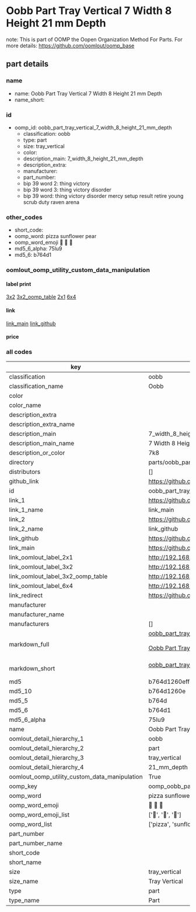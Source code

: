 # Oobb Part Tray Vertical 7 Width 8 Height 21 mm Depth  

note: This is part of OOMP the Oopen Organization Method For Parts. For more details: https://github.com/oomlout/oomp_base

##  part details
  







### name
* name: Oobb Part Tray Vertical 7 Width 8 Height 21 mm Depth
* name_short: 
### id
* oomp_id: oobb_part_tray_vertical_7_width_8_height_21_mm_depth
  * classification: oobb
  * type: part
  * size: tray_vertical
  * color: 
  * description_main: 7_width_8_height_21_mm_depth
  * description_extra: 
  * manufacturer: 
  * part_number: 
  * bip 39 word 2: thing victory
  * bip 39 word 3: thing victory disorder
  * bip 39 word: thing victory disorder mercy setup result retire young scrub duty raven arena

### other_codes
* short_code: 
* oomp_word: pizza sunflower pear
* oomp_word_emoji :pizza: :sunflower: :pear:
* md5_6_alpha: 75lu9
* md5_6: b764d1






### oomlout_oomp_utility_custom_data_manipulation
#### label print
[3x2](http://192.168.1.245:1112/?label=oomp%2075lu9)
[3x2_oomp_table](http://192.168.1.108:1112/?label=oomp%2075lu9)
[2x1](http://192.168.1.242:1112/?label=oomp%2075lu9)
[6x4](http://192.168.1.55:1112/?label=oomp%2075lu9)    

#### link

[link_main](https://github.com/oomlout/oomlout_oomp_version_1_messy/tree/main/parts/oobb_part_tray_vertical_7_width_8_height_21_mm_depth) [link_github](https://github.com/oomlout/oomlout_oomp_version_1_messy/tree/main/parts/oobb_part_tray_vertical_7_width_8_height_21_mm_depth)                             

#### price







### all codes 
| key | value |  
| --- | --- |  
| classification | oobb |  
| classification_name | Oobb |  
| color |  |  
| color_name |  |  
| description_extra |  |  
| description_extra_name |  |  
| description_main | 7_width_8_height_21_mm_depth |  
| description_main_name | 7 Width 8 Height 21 mm Depth |  
| description_or_color | 7k8 |  
| directory | parts/oobb_part_tray_vertical_7_width_8_height_21_mm_depth |  
| distributors | [] |  
| github_link | https://github.com/oomlout/oomlout_oomp_part_src/tree/main/parts/oobb_part_tray_vertical_7_width_8_height_21_mm_depth |  
| id | oobb_part_tray_vertical_7_width_8_height_21_mm_depth |  
| link_1 | https://github.com/oomlout/oomlout_oomp_version_1_messy/tree/main/parts/oobb_part_tray_vertical_7_width_8_height_21_mm_depth |  
| link_1_name | link_main |  
| link_2 | https://github.com/oomlout/oomlout_oomp_version_1_messy/tree/main/parts/oobb_part_tray_vertical_7_width_8_height_21_mm_depth |  
| link_2_name | link_github |  
| link_github | https://github.com/oomlout/oomlout_oomp_version_1_messy/tree/main/parts/oobb_part_tray_vertical_7_width_8_height_21_mm_depth |  
| link_main | https://github.com/oomlout/oomlout_oomp_version_1_messy/tree/main/parts/oobb_part_tray_vertical_7_width_8_height_21_mm_depth |  
| link_oomlout_label_2x1 | http://192.168.1.242:1112/?label=oomp%2075lu9 |  
| link_oomlout_label_3x2 | http://192.168.1.245:1112/?label=oomp%2075lu9 |  
| link_oomlout_label_3x2_oomp_table | http://192.168.1.108:1112/?label=oomp%2075lu9 |  
| link_oomlout_label_6x4 | http://192.168.1.55:1112/?label=oomp%2075lu9 |  
| link_redirect | https://github.com/oomlout/oomlout_oomp_version_1_messy/tree/main/parts/oobb_part_tray_vertical_7_width_8_height_21_mm_depth |  
| manufacturer |  |  
| manufacturer_name |  |  
| manufacturers | [] |  
| markdown_full | [oobb_part_tray_vertical_7_width_8_height_21_mm_depth](none)<br>[](none)<br>[Oobb Part Tray Vertical 7 Width 8 Height 21 Mm Depth](none)<br><br> |  
| markdown_short | [oobb_part_tray_vertical_7_width_8_height_21_mm_depth](none)<br><br> |  
| md5 | b764d1260eff56fedf6248b47efcef05 |  
| md5_10 | b764d1260e |  
| md5_5 | b764d |  
| md5_6 | b764d1 |  
| md5_6_alpha | 75lu9 |  
| name | Oobb Part Tray Vertical 7 Width 8 Height 21 mm Depth |  
| oomlout_detail_hierarchy_1 | oobb |  
| oomlout_detail_hierarchy_2 | part |  
| oomlout_detail_hierarchy_3 | tray_vertical |  
| oomlout_detail_hierarchy_4 | 21_mm_depth |  
| oomlout_oomp_utility_custom_data_manipulation | True |  
| oomp_key | oomp_oobb_part_tray_vertical_7_width_8_height_21_mm_depth |  
| oomp_word | pizza sunflower pear |  
| oomp_word_emoji | :pizza: :sunflower: :pear: |  
| oomp_word_emoji_list | [':pizza:', ':sunflower:', ':pear:'] |  
| oomp_word_list | ['pizza', 'sunflower', 'pear'] |  
| part_number |  |  
| part_number_name |  |  
| short_code |  |  
| short_name |  |  
| size | tray_vertical |  
| size_name | Tray Vertical |  
| type | part |  
| type_name | Part |  
